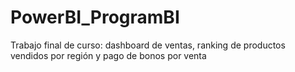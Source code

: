 # PowerBI_ProgramBI
Trabajo final de curso: dashboard de ventas, ranking de productos vendidos por región y pago de bonos por venta
